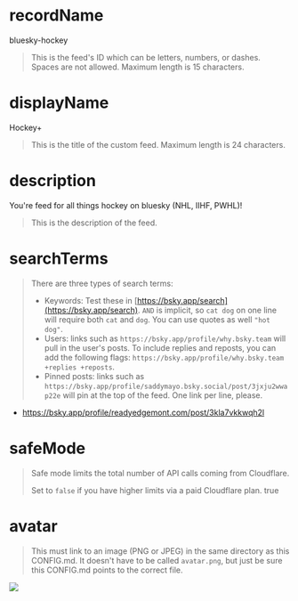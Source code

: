 
# recordName
bluesky-hockey
> This is the feed's ID which can be letters, numbers, or dashes. Spaces are not allowed. Maximum length is 15 characters.

# displayName
Hockey+
> This is the title of the custom feed. Maximum length is 24 characters.

# description
You're feed for all things hockey on bluesky (NHL, IIHF, PWHL)!
> This is the description of the feed.


# searchTerms
> There are three types of search terms:
>
> - Keywords: Test these in [https://bsky.app/search](https://bsky.app/search). `AND` is implicit, so `cat dog` on one line will require both `cat` and `dog`. You can use quotes as well `"hot dog"`.
> - Users: links such as `https://bsky.app/profile/why.bsky.team` will pull in the user's posts. To include replies and reposts, you can add the following flags: `https://bsky.app/profile/why.bsky.team +replies +reposts`.
> - Pinned posts: links such as `https://bsky.app/profile/saddymayo.bsky.social/post/3jxju2wwap22e` will pin at the top of the feed. One link per line, please.
- https://bsky.app/profile/readyedgemont.com/post/3kla7vkkwqh2l

# safeMode
> Safe mode limits the total number of API calls coming from Cloudflare.
>
> Set to `false` if you have higher limits via a paid Cloudflare plan.
true

# avatar
> This must link to an image (PNG or JPEG) in the same directory as this CONFIG.md. It doesn't have to be called `avatar.png`, but just be sure this CONFIG.md points to the correct file.

![](avatar.png)

